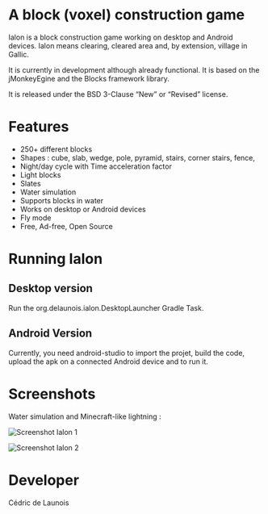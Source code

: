 # A block (voxel) construction game

Ialon is a block construction game working on desktop and Android devices.
Ialon means clearing, cleared area and, by extension, village in Gallic.

It is currently in development although already functional.
It is based on the jMonkeyEgine and the Blocks framework library.

It is released under the BSD 3-Clause “New” or “Revised” license.

# Features

- 250+ different blocks
- Shapes : cube, slab, wedge, pole, pyramid, stairs, corner stairs, fence, 
- Night/day cycle with Time acceleration factor
- Light blocks
- Slates
- Water simulation
- Supports blocks in water
- Works on desktop or Android devices
- Fly mode
- Free, Ad-free, Open Source

# Running Ialon

## Desktop version

Run the org.delaunois.ialon.DesktopLauncher Gradle Task.

## Android Version

Currently, you need android-studio to import the projet, build the code, upload the apk on a connected Android device and to run it.

# Screenshots

Water simulation and Minecraft-like lightning :

![Screenshot Ialon 1](https://user-images.githubusercontent.com/28866693/196793101-70fb77e4-5b72-4677-a85b-19f3540e905c.png)

![Screenshot Ialon 2](https://user-images.githubusercontent.com/28866693/196790246-a1cf2706-edfb-4e7f-b533-ca147a58a68b.jpeg)

# Developer

Cédric de Launois
